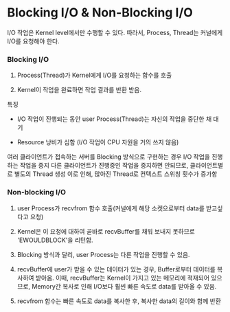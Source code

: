 # Blocking I/O & Non-Blocking I/O

I/O 작업은 Kernel level에서만 수행할 수 있다. 따라서, Process, Thread는 커널에게 I/O를 요청해야 한다.

### Blocking I/O

1. Process(Thread)가 Kernel에게 I/O를 요청하는 함수를 호출

2. Kernel이 작업을 완료하면 작업 결과를 반환 받음.

특징

- I/O 작업이 진행되는 동안 user Process(Thread)는 자신의 작업을 중단한 채 대기

- Resource 낭비가 심함 (I/O 작업이 CPU 자원을 거의 쓰지 않음)

여러 클라이언트가 접속하는 서버를 Blocking 방식으로 구현하는 경우
I/O 작업을 진행하는 작업을 중지
다른 클라이언트가 진행중인 작업을 중지하면 안되므로, 클라이언트별로 별도의 Thread 생성
이로 인해, 많아진 Thread로 컨텍스트 스위칭 횟수가 증가함

### Non-blocking I/O

1. user Process가 recvfrom 함수 호출(커널에게 해당 소켓으로부터 data를 받고싶다고 요청)

2. Kernel은 이 요청에 대하여 곧바로 recvBuffer를 채워 보내지 못하므로 'EWOULDBLOCK'을 리턴함.

3. Blocking 방식과 달리, user Process는 다른 작업을 진행할 수 있음.

4. recvBuffer에 user가 받을 수 있는 데이터가 있는 경우, Buffer로부터 데이터를 복사하여 받아옴.
   이때, recvBuffer는 Kernel이 가지고 있는 메모리에 적재되어 있으므로, Memory간 복사로 인해 I/O보다 훨씬 빠른 속도로 data를 받아올 수 있음.

5. recvfrom 함수는 빠른 속도로 data를 복사한 후, 복사한 data의 길이와 함께 반환


